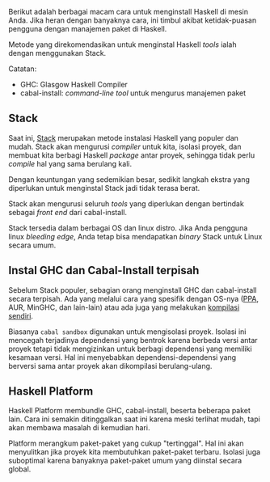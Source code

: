 Berikut adalah berbagai macam cara untuk menginstall Haskell di mesin Anda. Jika heran
dengan banyaknya cara, ini timbul akibat ketidak-puasan pengguna dengan manajemen
paket di Haskell.

Metode yang direkomendasikan untuk menginstal Haskell *tools* ialah
dengan menggunakan Stack. 

Catatan:

* GHC: Glasgow Haskell Compiler
* cabal-install: *command-line tool* untuk mengurus manajemen paket

## Stack

Saat ini, [Stack](http://haskellstack.org/) merupakan metode instalasi Haskell yang populer dan mudah.
Stack akan mengurusi *compiler* untuk kita, isolasi proyek, dan membuat kita berbagi
Haskell *package* antar proyek, sehingga tidak perlu *compile* hal yang sama berulang kali.

Dengan keuntungan yang sedemikian besar, sedikit langkah ekstra yang diperlukan untuk menginstal
Stack jadi tidak terasa berat.

Stack akan mengurusi seluruh *tools* yang diperlukan dengan bertindak sebagai *front end* dari
cabal-install.

Stack tersedia dalam berbagai OS dan linux distro. Jika Anda pengguna linux *bleeding edge*, Anda
tetap bisa mendapatkan *binary* Stack untuk Linux secara umum.


## Instal GHC dan Cabal-Install terpisah

Sebelum Stack populer, sebagian orang menginstall GHC dan cabal-install secara terpisah. Ada
yang melalui cara yang spesifik dengan OS-nya ([PPA](https://launchpad.net/~hvr/+archive/ubuntu/ghc),
AUR, MinGHC, dan lain-lain) atau ada juga yang melakukan
[kompilasi sendiri](http://www.davesquared.net/2014/05/platformless-haskell.html).

Biasanya `cabal sandbox` digunakan untuk mengisolasi proyek. Isolasi ini mencegah terjadinya
dependensi yang bentrok karena berbeda versi antar proyek tetapi tidak mengizinkan untuk
berbagi dependensi yang memiliki kesamaan versi. Hal ini menyebabkan dependensi-dependensi yang
berversi sama antar proyek akan dikompilasi berulang-ulang.


## Haskell Platform

Haskell Platform membundle GHC, cabal-install, beserta beberapa paket lain. Cara ini semakin
ditinggalkan saat ini karena meski terlihat mudah, tapi akan membawa masalah di kemudian hari.

Platform merangkum paket-paket yang cukup "tertinggal". Hal ini akan menyulitkan jika
proyek kita membutuhkan paket-paket terbaru. Isolasi juga suboptimal karena banyaknya
paket-paket umum yang diinstal secara global.
